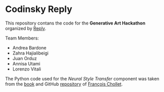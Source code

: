 # Codinsky Reply

This repository contans the code for the **Generative Art Hackathon** organized by [Reply](https://www.reply.com/en/). 

Team Members: 

- Andrea Bardone
- Zahra Hajialibeigi
- Juan Orduz
- Annisa Utami
- Lorenzo Vitali

The Python code used for the *Neural Style Transfer* component was taken from the [book](https://www.manning.com/books/deep-learning-with-python) and GitHub [repository](https://github.com/fchollet/deep-learning-with-python-notebooks/blob/master/8.3-neural-style-transfer.ipynb) of [François Chollet](https://github.com/fchollet).
